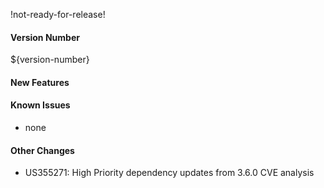 !not-ready-for-release!

#### Version Number
${version-number}

#### New Features

#### Known Issues
- none

#### Other Changes

- US355271: High Priority dependency updates from 3.6.0 CVE analysis
